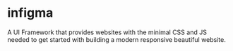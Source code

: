 # infigma
A UI Framework that provides websites with the minimal CSS and JS needed to get started with building a modern responsive beautiful website.
